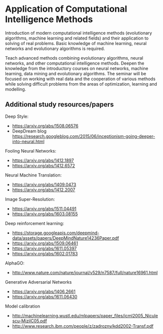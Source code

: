 # Application of Computational Intelligence Methods

Introduction of modern computational intelligence methods (evolutionary algorithms, machine learning and related fields) and their application to solving of real problems. Basic knowledge of machine learning, neural networks and evolutionary algorithms is required.

Teach advanced methods combining evolutionary algorithms, neural networks, and other computational intelligence methods. Deepen the knowledge from the introductory courses on neural networks, machine learning, data mining and evolutionary algorithms. The seminar will be focused on working with real data and the cooperation of various methods while solving difficult problems from the areas of optimization, learning and modelling.

## Additional study resources/papers

Deep Style: 
 * https://arxiv.org/abs/1508.06576
 * DeepDream blog https://research.googleblog.com/2015/06/inceptionism-going-deeper-into-neural.html

Fooling Neural Networks: 
 * https://arxiv.org/abs/1412.1897
 * https://arxiv.org/abs/1412.6572

Neural Machine Translation: 
 * https://arxiv.org/abs/1409.0473
 * https://arxiv.org/abs/1412.2007

Image Super-Resolution: 
 * https://arxiv.org/abs/1511.04491
 * https://arxiv.org/abs/1603.08155

Deep reinforcement learning: 
 * https://storage.googleapis.com/deepmind-data/assets/papers/DeepMindNature14236Paper.pdf
 * https://arxiv.org/abs/1509.06461
 * https://arxiv.org/abs/1611.05397
 * https://arxiv.org/abs/1602.01783

AlphaGO: 
 * http://www.nature.com/nature/journal/v529/n7587/full/nature16961.html

Generative Adversarial Networks
 * https://arxiv.org/abs/1406.2661
 * https://arxiv.org/abs/1611.06430

Model calibration
 * http://machinelearning.wustl.edu/mlpapers/paper_files/icml2005_Niculescu-MizilC05.pdf
 * http://www.research.ibm.com/people/z/zadrozny/kdd2002-Transf.pdf